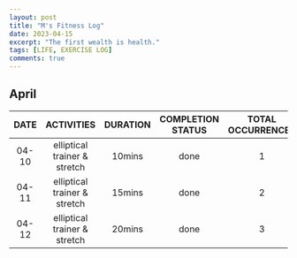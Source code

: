 ```yaml
---
layout: post
title: "M's Fitness Log"
date: 2023-04-15
excerpt: "The first wealth is health."  
tags: [LIFE, EXERCISE LOG]
comments: true
---
```


## April   
| DATE | ACTIVITIES | DURATION | COMPLETION STATUS | TOTAL OCCURRENCES|
| :---: | :---: |  :---: | :---: |  :---: |  
| 04-10 | elliptical trainer & stretch | 10mins | done | 1 |
| 04-11 | elliptical trainer & stretch | 15mins | done | 2 |
| 04-12 | elliptical trainer & stretch | 20mins | done | 3 |
